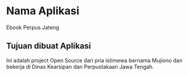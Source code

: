 # Nama Aplikasi

Ebook Perpus Jateng

## Tujuan dibuat Aplikasi

Ini adalah project Open Source dari pria istimewa bernama Mujiono dan bekerja di Dinas Kearsipan dan Perpustakaan Jawa Tengah.

